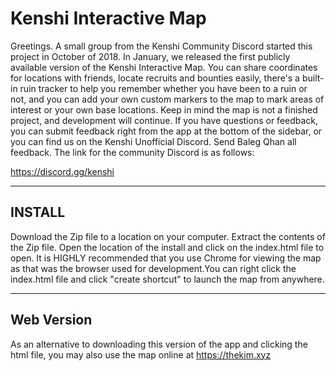 # Kenshi Interactive Map

Greetings. A small group from the Kenshi Community Discord started this project in October of 2018. In January, we released the first publicly available version of the Kenshi Interactive Map. You can share coordinates for locations with friends, locate recruits and bounties easily, there's a built-in ruin tracker to help you remember whether you have been to a ruin or not, and you can add your own custom markers to the map to mark areas of interest or your own base locations. Keep in mind the map is not a finished project, and development will continue. If you have questions or feedback, you can submit feedback right from the app at the bottom of the sidebar, or you can find us on the Kenshi Unofficial Discord. Send Baleg Qhan all feedback. The link for the community Discord is as follows:

https://discord.gg/kenshi

--------------
INSTALL
--------------

Download the Zip file to a location on your computer. Extract the contents of the Zip file. Open the location of the install and click on the index.html file to open. It is HIGHLY recommended that you use Chrome for viewing the map as that was the browser used for development.You can right click the index.html file and click "create shortcut" to launch the map from anywhere.

--------------
Web Version
--------------

As an alternative to downloading this version of the app and clicking the html file, you may also use the map online at https://thekim.xyz
